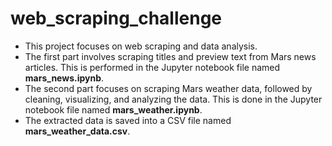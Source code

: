# web_scraping_challenge
- This project focuses on web scraping and data analysis.
- The first part involves scraping titles and preview text from Mars news articles. This is performed in the Jupyter notebook file named **mars_news.ipynb**.
- The second part focuses on scraping Mars weather data, followed by cleaning, visualizing, and analyzing the data. This is done in the Jupyter notebook file named **mars_weather.ipynb**.
- The extracted data is saved into a CSV file named **mars_weather_data.csv**.
